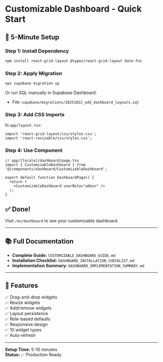 # Customizable Dashboard - Quick Start

## 🚀 5-Minute Setup

### Step 1: Install Dependency
```bash
npm install react-grid-layout @types/react-grid-layout date-fns
```

### Step 2: Apply Migration
```bash
npx supabase migration up
```

Or run SQL manually in Supabase Dashboard:
- File: `supabase/migrations/20251022_add_dashboard_layouts.sql`

### Step 3: Add CSS Imports

In `app/layout.tsx`:
```tsx
import 'react-grid-layout/css/styles.css';
import 'react-resizable/css/styles.css';
```

### Step 4: Use Component

```tsx
// app/[locale]/dashboard/page.tsx
import { CustomizableDashboard } from '@/components/dashboard/CustomizableDashboard';

export default function DashboardPage() {
  return (
    <CustomizableDashboard userRole="admin" />
  );
}
```

## ✅ Done!

Visit `/en/dashboard` to see your customizable dashboard.

---

## 📚 Full Documentation
- **Complete Guide:** `CUSTOMIZABLE_DASHBOARD_GUIDE.md`
- **Installation Checklist:** `DASHBOARD_INSTALLATION_CHECKLIST.md`
- **Implementation Summary:** `DASHBOARD_IMPLEMENTATION_SUMMARY.md`

---

## 🎯 Features
✅ Drag-and-drop widgets  
✅ Resize widgets  
✅ Add/remove widgets  
✅ Layout persistence  
✅ Role-based defaults  
✅ Responsive design  
✅ 10 widget types  
✅ Auto-refresh  

---

**Setup Time:** 5-10 minutes  
**Status:** ✅ Production Ready

